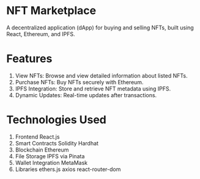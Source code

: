 # NFT Marketplace
A decentralized application (dApp) for buying and selling NFTs, built using React, Ethereum, and IPFS.

# Features
1) View NFTs: Browse and view detailed information about listed NFTs.
2) Purchase NFTs: Buy NFTs securely with Ethereum.
3) IPFS Integration: Store and retrieve NFT metadata using IPFS.
4) Dynamic Updates: Real-time updates after transactions.

# Technologies Used
1) Frontend
React.js
2) Smart Contracts
Solidity
Hardhat
3) Blockchain
Ethereum
4) File Storage
IPFS via Pinata
5) Wallet Integration
MetaMask
6) Libraries
ethers.js
axios
react-router-dom
